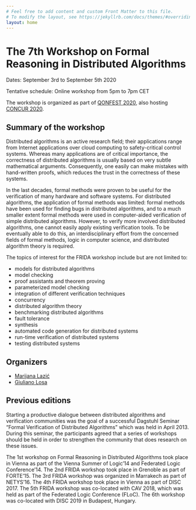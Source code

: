 ```yaml
---
# Feel free to add content and custom Front Matter to this file.
# To modify the layout, see https://jekyllrb.com/docs/themes/#overriding-theme-defaults
layout: home
---
```


# The 7th Workshop on Formal Reasoning in Distributed Algorithms

Dates: September 3rd to September 5th 2020

Tentative schedule: Online workshop from 5pm to 7pm CET

The workshop is organized as part of [QONFEST 2020](http://qonfest2020.conf.tuwien.ac.at/), also hosting [CONCUR 2020](https://concur2020.forsyte.at/).

## Summary of the workshop

Distributed algorithms is an active research field; their applications range
from Internet applications over cloud computing to safety-critical control
systems. Whereas many applications are of critical importance, the correctness
of distributed algorithms is usually based on very subtle mathematical
arguments. Consequently, one easily can make mistakes with hand-written proofs,
which reduces the trust in the correctness of these systems.

In the last decades, formal methods were proven to be useful for the
verification of many hardware and software systems. For distributed algorithms,
the application of formal methods was limited: formal methods have been used
for finding bugs in distributed algorithms, and to a much smaller extent formal
methods were used in computer-aided verification of simple distributed
algorithms. However, to verify more involved distributed algorithms, one cannot
easily apply existing verification tools. To be eventually able to do this, an
interdisciplinary effort from the concerned fields of formal methods, logic in
computer science, and distributed algorithm theory is required.

The topics of interest for the FRIDA workshop include but are not limited to:

* models for distributed algorithms
* model checking
* proof assistants and theorem proving
* parameterized model checking
* integration of different verification techniques
* concurrency
* distributed algorithm theory
* benchmarking distributed algorithms
* fault tolerance
* synthesis
* automated code generation for distributed systems
* run-time verification of distributed systems
* testing distributed systems


## Organizers

* [Marijana Lazić](mailto:marijana.pmf@gmail.com)
* [Giuliano Losa](mailto:giuliano@galois.com)

## Previous editions

Starting a productive dialogue between distributed algorithms and verification
communities was the goal of a successful Dagstuhl Seminar “Formal Verification
of Distributed Algorithms” which was held in April 2013. During this seminar,
the participants agreed that a series of workshops should be held in order to
strengthen the community that does research on these issues. 

The 1st workshop on Formal Reasoning in Distributed Algorithms took place in
Vienna as part of the Vienna Summer of Logic’14 and Federated Logic
Conference’14. The 2nd FRIDA workshop took place in Grenoble as part of
FORTE’15. The 3rd FRIDA workshop was organized in Marrakech as part of
NETYS’16. The 4th FRIDA workshop took place in Vienna as part of DISC 2017. The
5th FRIDA workshop was co-located with CAV 2018, which was held as part of the
Federated Logic Conference (FLoC). The 6th workshop was co-located with DISC
2019 in Budapest, Hungary.
